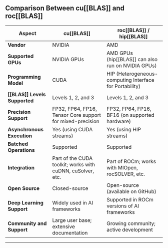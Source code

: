 ## **Comparison Between cu[[BLAS]] and roc[[BLAS]]**

| Aspect                        | **cu[[BLAS]]**                                             | **roc[[BLAS]] / hip[[BLAS]]**                           |
| ----------------------------- | ---------------------------------------------------------- | ------------------------------------------------------- |
| **Vendor**                    | NVIDIA                                                     | AMD                                                     |
| **Supported GPUs**            | NVIDIA GPUs                                                | AMD GPUs (hip[[BLAS]] can also run on NVIDIA GPUs)      |
| **Programming Model**         | CUDA                                                       | HIP (Heterogeneous-computing Interface for Portability) |
| **[[BLAS]] Levels Supported** | Levels 1, 2, and 3                                         | Levels 1, 2, and 3                                      |
| **Precision Support**         | FP32, FP64, FP16, Tensor Core support for mixed-precision  | FP32, FP64, FP16, BF16 (on supported hardware)          |
| **Asynchronous Execution**    | Yes (using CUDA streams)                                   | Yes (using HIP streams)                                 |
| **Batched Operations**        | Supported                                                  | Supported                                               |
| **Integration**               | Part of the CUDA toolkit; works with cuDNN, cuSolver, etc. | Part of ROCm; works with MIOpen, rocSOLVER, etc.        |
| **Open Source**               | Closed-source                                              | Open-source (available on GitHub)                       |
| **Deep Learning Support**     | Widely used in AI frameworks                               | Supported in ROCm versions of AI frameworks             |
| **Community and Support**     | Large user base; extensive documentation                   | Growing community; active development                   |

---